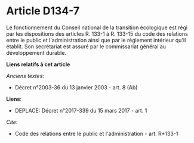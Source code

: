 # Article D134-7

Le fonctionnement du Conseil national de la transition écologique est régi par les dispositions des articles R. 133-1 à R.
133-15 du code des relations entre le public et l'administration ainsi que par le règlement intérieur qu'il établit. Son
secrétariat est assuré par le commissariat général au développement durable.

**Liens relatifs à cet article**

_Anciens textes_:

  - Décret n°2003-36 du 13 janvier 2003 - art. 8 (Ab)

**Liens**:

  - DEPLACE: Décret n°2017-339 du 15 mars 2017 - art. 1

_Cite_:

  - Code des relations entre le public et l'administration - art. R*133-1
